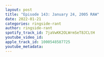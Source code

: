 ```yaml
---
layout: post
title: "Episode 143: January 24, 2005 RAW"
date: 2022-01-21
categories: ringside-rant
author: ringside-rant
spotify_track_id: 7jaVwKK2OLWrmSeT8JCLtH
youtube_video_id: 
apple_track_id: 1000548587725
youtube_metadata: 
---
```


